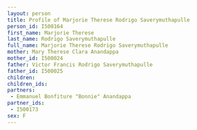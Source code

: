 ```yaml
---
layout: person
title: Profile of Marjorie Therese Rodrigo Saverymuthapulle
person_id: I500164
first_name: Marjorie Therese
last_name: Rodrigo Saverymuthapulle
full_name: Marjorie Therese Rodrigo Saverymuthapulle
mother: Mary Therese Clara Anandappa
mother_id: I500024
father: Victor Francis Rodrigo Saverymuthapulle
father_id: I500025
children:
children_ids:
partners:
 - Emmanuel Bonfiture "Bonnie" Anandappa
partner_ids:
 - I500173
sex: F
---
```



